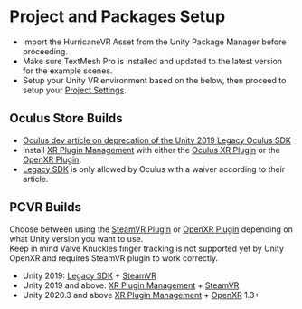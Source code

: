 # Project and Packages Setup

- Import the HurricaneVR Asset from the Unity Package Manager before proceeding.
- Make sure TextMesh Pro is installed and updated to the latest version for the example scenes.
- Setup your Unity VR environment based on the below, then proceed to setup your [Project Settings](setup_project.md#project-setup).

## Oculus Store Builds

- [Oculus dev article on deprecation of the Unity 2019 Legacy Oculus SDK](https://developer.oculus.com/blog/oculus-all-in-on-openxr-deprecates-proprietary-apis/)
- Install [XR Plugin Management](setup_xrplugin.md#xr-plugin-management) with either the [Oculus XR Plugin](https://docs.unity3d.com/Packages/com.unity.xr.oculus@2.0/manual/index.html) or the [OpenXR Plugin](https://docs.unity3d.com/Packages/com.unity.xr.openxr@1.3/manual/index.html).
- [Legacy SDK](setup_legacyvr.md#unity-2019-legacy-vr) is only allowed by Oculus with a waiver according to their article.

## PCVR Builds

Choose between using the [SteamVR Plugin](https://assetstore.unity.com/packages/tools/integration/steamvr-plugin-32647) or [OpenXR Plugin](https://docs.unity3d.com/Packages/com.unity.xr.openxr@1.3/manual/index.html) depending on what Unity version you want to use.\
Keep in mind Valve Knuckles finger tracking is not supported yet by Unity OpenXR and requires SteamVR plugin to work correctly.

- Unity 2019:  [Legacy SDK](setup_legacyvr.md#unity-2019-legacy-vr) + [SteamVR](setup_steamvr.md#steamvr)
- Unity 2019 and above: [XR Plugin Management](setup_xrplugin.md#xr-plugin-management) + [SteamVR](setup_steamvr.md#steamvr)
- Unity 2020.3 and above [XR Plugin Management](setup_xrplugin.md#xr-plugin-management) + [OpenXR](https://docs.unity3d.com/Packages/com.unity.xr.openxr@1.3/manual/index.html) 1.3+
